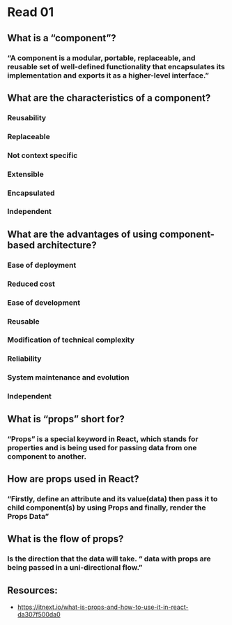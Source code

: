 # Read 01

## What is a “component”?

### “A component is a modular, portable, replaceable, and reusable set of well-defined functionality that encapsulates its implementation and exports it as a higher-level interface.”

## What are the characteristics of a component?
### Reusability
### Replaceable
### Not context specific
### Extensible
### Encapsulated
### Independent

## What are the advantages of using component-based architecture?

### Ease of deployment 
### Reduced cost 
### Ease of development
### Reusable
### Modification of technical complexity
### Reliability
### System maintenance and evolution
### Independent

## What is “props” short for?

### “Props” is a special keyword in React, which stands for properties and is being used for passing data from one component to another.

## How are props used in React?

### “Firstly, define an attribute and its value(data) then pass it to child component(s) by using Props and finally, render the Props Data”

## What is the flow of props?

### Is the direction that the data will take. “ data with props are being passed in a uni-directional flow.”

## Resources: 
- https://itnext.io/what-is-props-and-how-to-use-it-in-react-da307f500da0
